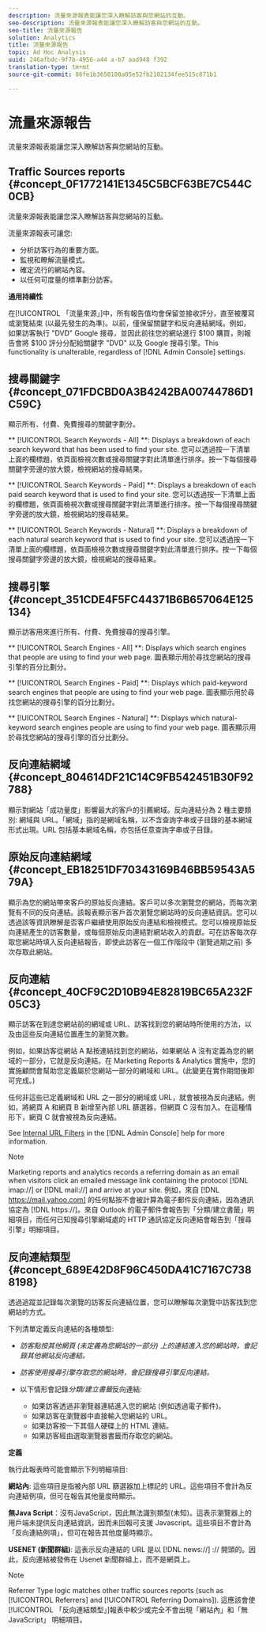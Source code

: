 ```yaml
---
description: 流量來源報表能讓您深入瞭解訪客與您網站的互動。
seo-description: 流量來源報表能讓您深入瞭解訪客與您網站的互動。
seo-title: 流量來源報告
solution: Analytics
title: 流量來源報告
topic: Ad Hoc Analysis
uuid: 246afbdc-9f7b-4956-a44 a-b7 aad948 f392
translation-type: tm+mt
source-git-commit: 86fe1b3650100a05e52fb2102134fee515c871b1

---
```



# 流量來源報告

流量來源報表能讓您深入瞭解訪客與您網站的互動。

## Traffic Sources reports {#concept_0F1772141E1345C5BCF63BE7C544C0CB}

流量來源報表能讓您深入瞭解訪客與您網站的互動。

流量來源報表可讓您:

* 分析訪客行為的重要方面。
* 監視和瞭解流量模式。
* 確定流行的網站內容。
* 以任何可度量的標準劃分訪客。

**通用持續性**

在[!UICONTROL 「流量來源」]中，所有報告值均會保留並接收評分，直至被覆寫或瀏覽結束 (以最先發生的為準)。以前，僅保留關鍵字和反向連結網域。例如，如果訪客執行  "DVD" Google 搜尋，並因此前往您的網站進行 $100 購買，則報告會將 $100 評分分配給關鍵字 "DVD" 以及 Google 搜尋引擎。This functionality is unalterable, regardless of [!DNL Admin Console] settings.

## 搜尋關鍵字 {#concept_071FDCBD0A3B4242BA00744786D1C59C}

顯示所有、付費、免費搜尋的關鍵字劃分。

<!-- 

c_reports_search_keyword.xml

 -->

** [!UICONTROL Search Keywords - All] **: Displays a breakdown of each search keyword that has been used to find your site. 您可以透過按一下清單上面的欄標題，依頁面檢視次數或搜尋關鍵字對此清單進行排序。按一下每個搜尋關鍵字旁邊的放大鏡，檢視網站的搜尋結果。

** [!UICONTROL Search Keywords - Paid] **: Displays a breakdown of each paid search keyword that is used to find your site. 您可以透過按一下清單上面的欄標題，依頁面檢視次數或搜尋關鍵字對此清單進行排序。按一下每個搜尋關鍵字旁邊的放大鏡，檢視網站的搜尋結果。

** [!UICONTROL Search Keywords - Natural] **: Displays a breakdown of each natural search keyword that is used to find your site. 您可以透過按一下清單上面的欄標題，依頁面檢視次數或搜尋關鍵字對此清單進行排序。按一下每個搜尋關鍵字旁邊的放大鏡，檢視網站的搜尋結果。

## 搜尋引擎 {#concept_351CDE4F5FC44371B6B657064E125134}

顯示訪客用來進行所有、付費、免費搜尋的搜尋引擎。

<!-- 

c_reports_search_engines.xml

 -->

** [!UICONTROL Search Engines - All] **: Displays which search engines that people are using to find your web page. 圖表顯示用於尋找您網站的搜尋引擎的百分比劃分。

** [!UICONTROL Search Engines - Paid] **: Displays which paid-keyword search engines that people are using to find your web page. 圖表顯示用於尋找您網站的搜尋引擎的百分比劃分。

** [!UICONTROL Search Engines - Natural] **: Displays which natural-keyword search engines people are using to find your web page. 圖表顯示用於尋找您網站的搜尋引擎的百分比劃分。

## 反向連結網域 {#concept_804614DF21C14C9FB542451B30F92788}

<!-- 

c_reports_ref_domains.xml

 -->

顯示對網站「成功量度」影響最大的客戶的引薦網域。反向連結分為 2 種主要類別: 網域與 URL。「網域」指的是網域名稱，以不含查詢字串或子目錄的基本網域形式出現。URL 包括基本網域名稱，亦包括任意查詢字串或子目錄。

## 原始反向連結網域 {#concept_EB18251DF70343169B46BB59543A579A}

<!-- 

c_reports_original_ref_domains.xml

 -->

顯示為您的網站帶來客戶的原始反向連結。客戶可以多次瀏覽您的網站，而每次瀏覽有不同的反向連結。該報表顯示客戶首次瀏覽您網站時的反向連結資訊。您可以透過該等資訊瞭解是否客戶繼續使用原始反向連結和檢視模式。您可以檢視原始反向連結產生的訪客數量，或每個原始反向連結對網站收入的貢獻。可在訪客每次存取您網站時填入反向連結報告，即使此訪客在一個工作階段中 (瀏覽過期之前) 多次存取此網站。

## 反向連結 {#concept_40CF9C2D10B94E82819BC65A232F05C3}

顯示訪客在到達您網站前的網域或 URL、訪客找到您的網站時所使用的方法，以及由這些反向連結位置產生的瀏覽次數。

<!-- 

c_reports_referrers.xml

 -->

例如，如果訪客從網站 A 點按連結找到您的網站，如果網站 A 沒有定義為您的網域的一部分，它就是反向連結。在 Marketing Reports &amp; Analytics 實施中，您的實施顧問會幫助您定義屬於您網站一部分的網域和 URL。(此變更在實作期間後即可完成。) 

任何非這些已定義網域和 URL 之一部分的網域或 URL，就會被視為反向連結。例如，將網頁 A 和網頁 B 新增至內部 URL 篩選器，但網頁 C 沒有加入。在這種情形下，網頁 C 就會被視為反向連結。

See [Internal URL Filters](https://marketing.adobe.com/resources/help/en_US/reference/index.html?f=internal_URL_filter_admin) in the [!DNL Admin Console] help for more information.

>[!NOTE]
>
>Marketing reports and analytics records a referring domain as an email when visitors click an emailed message link containing the protocol [!DNL imap://] or [!DNL mail://] and arrive at your site. 例如，來自 [!DNL https://mail.yahoo.com] 的任何點按不會被計算為電子郵件反向連結，因為通訊協定為 [!DNL https://]。來自 Outlook 的電子郵件會報告到「分類/建立書籤」明細項目，而任何已知搜尋引擎網域處的 HTTP 通訊協定反向連結會報告到「搜尋引擎」明細項目。

## 反向連結類型 {#concept_689E42D8F96C450DA41C7167C7388198}

透過追蹤並記錄每次瀏覽的訪客反向連結位置，您可以瞭解每次瀏覽中訪客找到您網站的方式。

<!-- 

c_reports_ref_types.xml

 -->

下列清單定義反向連結的各種類型:

* *訪客點按其他網頁 (未定義為您網站的一部分) 上的連結進入您的網站時，會記錄其他網站反向連結。*
* *訪客使用搜尋引擎存取您的網站時，會記錄搜尋引擎反向連結。*
* 以下情形會記錄&#x200B;*分類/建立書籤*&#x200B;反向連結:

   * 如果訪客透過非瀏覽器連結進入您的網站 (例如透過電子郵件)。
   * 如果訪客在瀏覽器中直接輸入您網站的 URL。
   * 如果訪客按一下其個人硬碟上的 HTML 連結。
   * 如果訪客經由選取瀏覽器書籤而存取您的網站。

**定義**

執行此報表時可能會顯示下列明細項目:

**網站內**: 這些項目是指被內部 URL 篩選器加上標記的 URL。這些項目不會計為反向連結例項，但可在報告其他量度時顯示。

**無Java Script**：沒有JavaScript，因此無法識別類型(未知)。這表示瀏覽器上的用戶端未提供反向連結資訊，因而未回報可支援 Javascript。這些項目不會計為「反向連結例項」，但可在報告其他度量時顯示。

**USENET (新聞群組)**: 這表示反向連結的 URL 是以 [!DNL news://] :// 開頭的。因此，反向連結被發佈在 Usenet 新聞群組上，而不是網頁上。

>[!NOTE]
>
>Referrer Type logic matches other traffic sources reports (such as [!UICONTROL Referrers] and [!UICONTROL Referring Domains]). 這應該會使[!UICONTROL 「反向連結類型」]報表中較少或完全不會出現「網站內」和「無 JavaScript」 明細項目。

